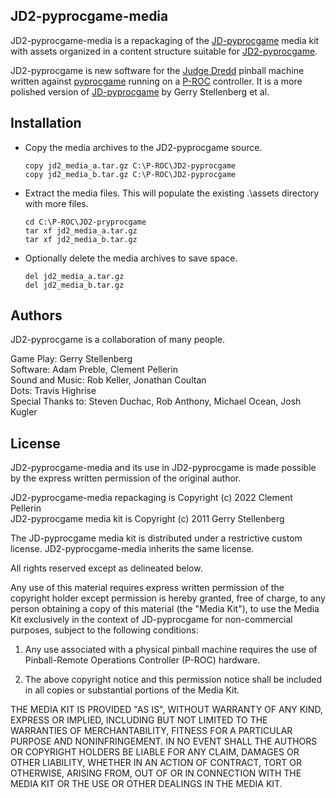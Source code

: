 ## JD2-pyprocgame-media

JD2-pyprocgame-media is a repackaging of the [JD-pyprocgame](https://github.com/preble/JD-pyprocgame) media kit with assets organized in a content structure suitable for [JD2-pyprocgame](https://github.com/clempo2/JD2-pyprocgame).

JD2-pyprocgame is new software for the [Judge Dredd](https://www.ipdb.org/machine.cgi?id=1322) pinball machine written against [pyprocgame](http://pyprocgame.pindev.org/) running on a [P-ROC](https://www.multimorphic.com/store/circuit-boards/p-roc/) controller. It is a more polished version of [JD-pyprocgame](https://github.com/preble/JD-pyprocgame) by Gerry Stellenberg et al.

## Installation

- Copy the media archives to the JD2-pyprocgame source.  
    ```
    copy jd2_media_a.tar.gz C:\P-ROC\JD2-pyprocgame  
    copy jd2_media_b.tar.gz C:\P-ROC\JD2-pyprocgame
    ```
- Extract the media files. This will populate the existing .\assets directory with more files.  
    ```
    cd C:\P-ROC\JD2-pryprocgame  
    tar xf jd2_media_a.tar.gz  
    tar xf jd2_media_b.tar.gz
    ```
- Optionally delete the media archives to save space.  
    ```
    del jd2_media_a.tar.gz  
    del jd2_media_b.tar.gz
    ```

## Authors

JD2-pyprocgame is a collaboration of many people.

Game Play: Gerry Stellenberg  
Software: Adam Preble, Clement Pellerin  
Sound and Music: Rob Keller, Jonathan Coultan  
Dots: Travis Highrise  
Special Thanks to: Steven Duchac, Rob Anthony, Michael Ocean, Josh Kugler

## License

JD2-pyprocgame-media and its use in JD2-pyprocgame is made possible by the express written permission of the original author.

JD2-pyprocgame-media repackaging is Copyright (c) 2022 Clement Pellerin  
JD2-pyprocgame media kit is Copyright (c) 2011 Gerry Stellenberg

The JD-pyprocgame media kit is distributed under a restrictive custom license. JD2-pyprocgame-media inherits the same license.

All rights reserved except as delineated below.

Any use of this material requires express written permission of the copyright
holder except permission is hereby granted, free of charge, to any person
obtaining a copy of this material (the "Media Kit"), to use the Media Kit
exclusively in the context of JD-pyprocgame for non-commercial purposes,
subject to the following conditions:

1) Any use associated with a physical pinball machine requires the use of
Pinball-Remote Operations Controller (P-ROC) hardware.

2) The above copyright notice and this permission notice shall be included in
all copies or substantial portions of the Media Kit.

THE MEDIA KIT IS PROVIDED "AS IS", WITHOUT WARRANTY OF ANY KIND, EXPRESS OR
IMPLIED, INCLUDING BUT NOT LIMITED TO THE WARRANTIES OF MERCHANTABILITY,
FITNESS FOR A PARTICULAR PURPOSE AND NONINFRINGEMENT. IN NO EVENT SHALL THE
AUTHORS OR COPYRIGHT HOLDERS BE LIABLE FOR ANY CLAIM, DAMAGES OR OTHER
LIABILITY, WHETHER IN AN ACTION OF CONTRACT, TORT OR OTHERWISE, ARISING FROM,
OUT OF OR IN CONNECTION WITH THE MEDIA KIT OR THE USE OR OTHER DEALINGS IN THE
MEDIA KIT.
